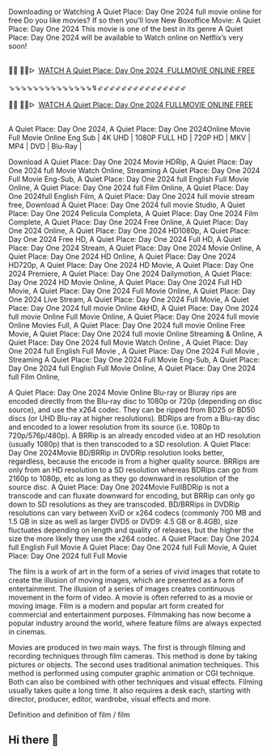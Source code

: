 Downloading or Watching A Quiet Place: Day One 2024 full movie online for free Do you like movies? If so then you’ll love New Boxoffice Movie: A Quiet Place: Day One 2024 This movie is one of the best in its genre A Quiet Place: Day One 2024 will be available to Watch online on Netflix’s very soon!

<div><br /></div><div>🔴🔴 🔴🔴ᐅ&nbsp;&nbsp;<a href="https://t.co/TaWzc8rIQr">WATCH A Quiet Place: Day One 2024&nbsp; FULLMOVIE ONLINE FREE</a></div><div><br /></div><div><div>⇘⇘⇘⇘⇘⇘⇘⇘⇘⇘⇘⇘⇘⇘↯⇙⇙⇙⇙⇙⇙⇙⇙⇙⇙⇙⇙⇙⇙⇙</div></div><div><br /></div><div><div><div>🔴🔴 🔴🔴ᐅ&nbsp;&nbsp;<a href="https://t.co/E7Uyu5HSBd">WATCH A Quiet Place: Day One 2024 FULLMOVIE ONLINE FREE</a></div></div></div><div><br /></div>

A Quiet Place: Day One 2024, A Quiet Place: Day One 2024Online Movie Full Movie Online Eng Sub
| 4K UHD | 1080P FULL HD | 720P HD | MKV | MP4 | DVD | Blu-Ray |

Download A Quiet Place: Day One 2024 Movie HDRip,
A Quiet Place: Day One 2024 full Movie Watch Online,
Streaming A Quiet Place: Day One 2024 Full Movie Eng-Sub,
A Quiet Place: Day One 2024 full English Full Movie Online,
A Quiet Place: Day One 2024 full Film Online,
A Quiet Place: Day One 2024full English Film,
A Quiet Place: Day One 2024 full movie stream free,
Download A Quiet Place: Day One 2024 full movie Studio,
A Quiet Place: Day One 2024 Pelicula Completa,
A Quiet Place: Day One 2024 Film Complete,
A Quiet Place: Day One 2024 Free Online,
A Quiet Place: Day One 2024 Online,
A Quiet Place: Day One 2024 HD1080p,
A Quiet Place: Day One 2024 Free HD,
A Quiet Place: Day One 2024 Full HD,
A Quiet Place: Day One 2024 Stream,
A Quiet Place: Day One 2024 Movie Online,
A Quiet Place: Day One 2024 HD Online,
A Quiet Place: Day One 2024 HD720p,
A Quiet Place: Day One 2024 HD Movie,
A Quiet Place: Day One 2024 Premiere,
A Quiet Place: Day One 2024 Dailymotion,
A Quiet Place: Day One 2024 HD Movie Online,
A Quiet Place: Day One 2024 Full HD Movie,
A Quiet Place: Day One 2024 Full Movie Online,
A Quiet Place: Day One 2024 Live Stream,
A Quiet Place: Day One 2024 Full Movie,
A Quiet Place: Day One 2024 full movie Online 4kHD,
A Quiet Place: Day One 2024 full movie Online Full Movie Online,
A Quiet Place: Day One 2024 full movie Online Movies Full,
A Quiet Place: Day One 2024 full movie Online Free Movie,
A Quiet Place: Day One 2024 full movie Online Streaming & Online,
A Quiet Place: Day One 2024 full Movie Watch Online ,
A Quiet Place: Day One 2024 full English Full Movie ,
A Quiet Place: Day One 2024 Full Movie ,
Streaming A Quiet Place: Day One 2024 Full Movie Eng-Sub,
A Quiet Place: Day One 2024 full English Full Movie Online,
A Quiet Place: Day One 2024 full Film Online,


A Quiet Place: Day One 2024 Movie Online Blu-ray or Bluray rips are encoded directly from the Blu-ray disc to 1080p or 720p (depending on disc source), and use the x264 codec. They can be ripped from BD25 or BD50 discs (or UHD Blu-ray at higher resolutions). BDRips are from a Blu-ray disc and encoded to a lower resolution from its source (i.e. 1080p to 720p/576p/480p). A BRRip is an already encoded video at an HD resolution (usually 1080p) that is then transcoded to a SD resolution. A Quiet Place: Day One 2024Movie BD/BRRip in DVDRip resolution looks better, regardless, because the encode is from a higher quality source. BRRips are only from an HD resolution to a SD resolution whereas BDRips can go from 2160p to 1080p, etc as long as they go downward in resolution of the source disc. A Quiet Place: Day One 2024Movie FullBDRip is not a transcode and can fluxate downward for encoding, but BRRip can only go down to SD resolutions as they are transcoded. BD/BRRips in DVDRip resolutions can vary between XviD or x264 codecs (commonly 700 MB and 1.5 GB in size as well as larger DVD5 or DVD9: 4.5 GB or 8.4GB), size fluctuates depending on length and quality of releases, but the higher the size the more likely they use the x264 codec. 
A Quiet Place: Day One 2024 full English Full Movie A Quiet Place: Day One 2024 full Full Movie, A Quiet Place: Day One 2024 full Full Movie 

The film is a work of art in the form of a series of vivid images that rotate to create the illusion of moving images, which are presented as a form of entertainment. The illusion of a series of images creates continuous movement in the form of video. A movie is often referred to as a movie or moving image. Film is a modern and popular art form created for commercial and entertainment purposes. Filmmaking has now become a popular industry around the world, where feature films are always expected in cinemas.

Movies are produced in two main ways. The first is through filming and recording techniques through film cameras. This method is done by taking pictures or objects. The second uses traditional animation techniques. This method is performed using computer graphic animation or CGI technique. Both can also be combined with other techniques and visual effects. Filming usually takes quite a long time. It also requires a desk each, starting with director, producer, editor, wardrobe, visual effects and more.

Definition and definition of film / film
## Hi there 👋

<!--

**Here are some ideas to get you started:**

🙋‍♀️ A short introduction - what is your organization all about?
🌈 Contribution guidelines - how can the community get involved?
👩‍💻 Useful resources - where can the community find your docs? Is there anything else the community should know?
🍿 Fun facts - what does your team eat for breakfast?
🧙 Remember, you can do mighty things with the power of [Markdown](https://docs.github.com/github/writing-on-github/getting-started-with-writing-and-formatting-on-github/basic-writing-and-formatting-syntax)
-->
